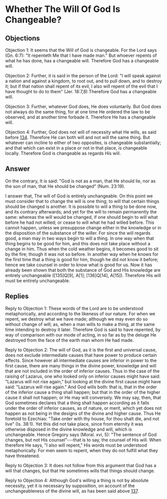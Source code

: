 # Whether The Will Of God Is Changeable?

## Objections

Objection 1: It seems that the Will of God is changeable. For the Lord says (Gn. 6:7): "It repenteth Me that I have made man." But whoever repents of what he has done, has a changeable will. Therefore God has a changeable will.

Objection 2: Further, it is said in the person of the Lord: "I will speak against a nation and against a kingdom, to root out, and to pull down, and to destroy it; but if that nation shall repent of its evil, I also will repent of the evil that I have thought to do to them" (Jer. 18:7,8) Therefore God has a changeable will.

Objection 3: Further, whatever God does, He does voluntarily. But God does not always do the same thing, for at one time He ordered the law to be observed, and at another time forbade it. Therefore He has a changeable will.

Objection 4: Further, God does not will of necessity what He wills, as said before [134](A[3]). Therefore He can both will and not will the same thing. But whatever can incline to either of two opposites, is changeable substantially; and that which can exist in a place or not in that place, is changeable locally. Therefore God is changeable as regards His will.

## Answer

On the contrary, It is said: "God is not as a man, that He should lie, nor as the son of man, that He should be changed" (Num. 23:19).

I answer that, The will of God is entirely unchangeable. On this point we must consider that to change the will is one thing; to will that certain things should be changed is another. It is possible to will a thing to be done now, and its contrary afterwards; and yet for the will to remain permanently the same: whereas the will would be changed, if one should begin to will what before he had not willed; or cease to will what he had willed before. This cannot happen, unless we presuppose change either in the knowledge or in the disposition of the substance of the willer. For since the will regards good, a man may in two ways begin to will a thing. In one way when that thing begins to be good for him, and this does not take place without a change in him. Thus when the cold weather begins, it becomes good to sit by the fire; though it was not so before. In another way when he knows for the first time that a thing is good for him, though he did not know it before; hence we take counsel in order to know what is good for us. Now it has already been shown that both the substance of God and His knowledge are entirely unchangeable ([135]Q[9], A[1]; [136]Q[14], A[15]). Therefore His will must be entirely unchangeable.

## Replies

Reply to Objection 1: These words of the Lord are to be understood metaphorically, and according to the likeness of our nature. For when we repent, we destroy what we have made; although we may even do so without change of will; as, when a man wills to make a thing, at the same time intending to destroy it later. Therefore God is said to have repented, by way of comparison with our mode of acting, in so far as by the deluge He destroyed from the face of the earth man whom He had made.

Reply to Objection 2: The will of God, as it is the first and universal cause, does not exclude intermediate causes that have power to produce certain effects. Since however all intermediate causes are inferior in power to the first cause, there are many things in the divine power, knowledge and will that are not included in the order of inferior causes. Thus in the case of the raising of Lazarus, one who looked only on inferior causes might have said: "Lazarus will not rise again," but looking at the divine first cause might have said: "Lazarus will rise again." And God wills both: that is, that in the order of the inferior cause a thing shall happen; but that in the order of the higher cause it shall not happen; or He may will conversely. We may say, then, that God sometimes declares that a thing shall happen according as it falls under the order of inferior causes, as of nature, or merit, which yet does not happen as not being in the designs of the divine and higher cause. Thus He foretold to Ezechias: "Take order with thy house, for thou shalt die, and not live" (Is. 38:1). Yet this did not take place, since from eternity it was otherwise disposed in the divine knowledge and will, which is unchangeable. Hence Gregory says (Moral. xvi, 5): "The sentence of God changes, but not His counsel"---that is to say, the counsel of His will. When therefore He says, "I also will repent," His words must be understood metaphorically. For men seem to repent, when they do not fulfill what they have threatened.

Reply to Objection 3: It does not follow from this argument that God has a will that changes, but that He sometimes wills that things should change.

Reply to Objection 4: Although God's willing a thing is not by absolute necessity, yet it is necessary by supposition, on account of the unchangeableness of the divine will, as has been said above [137](A[3]).